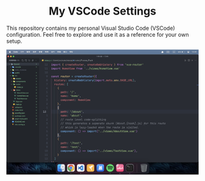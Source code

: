 # <h1 align="center">My VSCode Settings</h1>
This repository contains my personal Visual Studio Code (VSCode) configuration. Feel free to explore and use it as a reference for your own setup.


![VSCode Configuration](screenshot.png)
